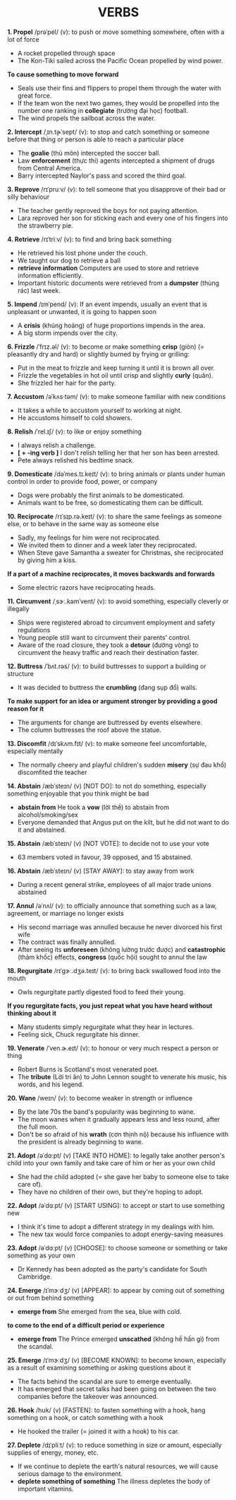 <h1 align="center"><strong>VERBS</strong></h1>

**1. Propel** /prəˈpel/ (v): to push or move something somewhere, often with a lot of force
- A rocket propelled through space
- The Kon-Tiki sailed across the Pacific Ocean propelled by wind power.

**To cause something to move forward**
- Seals use their fins and flippers to propel them through the water with great force.
- If the team won the next two games, they would be propelled into the number one ranking in **collegiate** (trường đại học) football.
- The wind propels the sailboat across the water.

**2. Intercept** /ˌɪn.t̬ɚˈsept/ (v): to stop and catch something or someone before that thing or person is able to reach a particular place
- The **goalie** (thủ môn) intercepted the soccer ball.
- Law **enforcement** (thực thi) agents intercepted a shipment of drugs from Central America.
- Barry intercepted Naylor's pass and scored the third goal.

**3. Reprove** /rɪˈpruːv/ (v): to tell someone that you disapprove of their bad or silly behaviour
- The teacher gently reproved the boys for not paying attention.
- Lara reproved her son for sticking each and every one of his fingers into the strawberry pie.

**4. Retrieve** /rɪˈtriːv/ (v): to find and bring back something
- He retrieved his lost phone under the couch.
- We taught our dog to retrieve a ball
- **retrieve information** Computers are used to store and retrieve information efficiently.
- Important historic documents were retrieved from a **dumpster** (thùng rác) last week.

**5. Impend** /ɪmˈpend/ (v): If an event impends, usually an event that is unpleasant or unwanted, it is going to happen soon
- A **crisis** (khủng hoảng) of huge proportions impends in the area.
- A big storm impends over the city.

**6. Frizzle** /ˈfrɪz.əl/ (v): to become or make something **crisp** (giòn) (= pleasantly dry and hard) or slightly burned by frying or grilling:
- Put in the meat to frizzle and keep turning it until it is brown all over.
- Frizzle the vegetables in hot oil until crisp and slightly **curly** (quăn).
- She frizzled her hair for the party.

**7. Accustom** /əˈkʌs·təm/ (v): to make someone familiar with new conditions
- It takes a while to accustom yourself to working at night.
- He accustoms himself to cold showers.

**8. Relish** /ˈrel.ɪʃ/ (v): to like or enjoy something
- I always relish a challenge.
-  **[ + -ing verb ]** I don't relish telling her that her son has been arrested.
- Pete always relished his bedtime snack.

**9. Domesticate** /dəˈmes.tɪ.keɪt/ (v): to bring animals or plants under human control in order to provide food, power, or company
- Dogs were probably the first animals to be domesticated.
- Animals want to be free, so domesticating them can be difficult.

**10. Reciprocate** /rɪˈsɪp.rə.keɪt/ (v): to share the same feelings as someone else, or to behave in the same way as someone else
- Sadly, my feelings for him were not reciprocated.
- We invited them to dinner and a week later they reciprocated.
- When Steve gave Samantha a sweater for Christmas, she reciprocated by giving him a kiss.

**If a part of a machine reciprocates, it moves backwards and forwards**
- Some electric razors have reciprocating heads.

**11. Circumvent** /ˌsɝː.kəmˈvent/ (v): to avoid something, especially cleverly or illegally
- Ships were registered abroad to circumvent employment and safety regulations
- Young people still want to circumvent their parents’ control.
- Aware of the road closure, they took a **detour** (đường vòng) to circumvent the heavy traffic and reach their destination faster.

**12. Buttress** /ˈbʌt.rəs/ (v): to build buttresses to support a building or structure
- It was decided to buttress the **crumbling** (đang sụp đổ) walls.

**To make support for an idea or argument stronger by providing a good reason for it**
- The arguments for change are buttressed by events elsewhere.
- The column buttresses the roof above the statue.

**13. Discomfit** /dɪˈskʌm.fɪt/ (v): to make someone feel uncomfortable, especially mentally
- The normally cheery and playful children's sudden **misery** (sự đau khổ) discomfited the teacher

**14. Abstain**  /æbˈsteɪn/ (v) [NOT DO]: to not do something, especially something enjoyable that you think might be bad
- **abstain from** He took a **vow** (lời thề) to abstain from alcohol/smoking/sex
- Everyone demanded that Angus put on the kilt, but he did not want to do it and abstained.

**15. Abstain**  /æbˈsteɪn/ (v) [NOT VOTE]: to decide not to use your vote
- 63 members voted in favour, 39 opposed, and 15 abstained.

**16. Abstain**  /æbˈsteɪn/ (v) [STAY AWAY]: to stay away from work
- During a recent general strike, employees of all major trade unions abstained

**17. Annul** /əˈnʌl/ (v): to officially announce that something such as a law, agreement, or marriage no longer exists
- His second marriage was annulled because he never divorced his first wife
- The contract was finally annulled.
- After seeing its **unforeseen** (không lường trước được) and **catastrophic** (thảm khốc) effects, **congress** (quốc hội) sought to annul the law

**18. Regurgitate** /rɪˈɡɝː.dʒə.teɪt/ (v): to bring back swallowed food into the mouth
- Owls regurgitate partly digested food to feed their young.

**If you regurgitate facts, you just repeat what you have heard without thinking about it**
- Many students simply regurgitate what they hear in lectures.
- Feeling sick, Chuck regurgitate his dinner.

**19. Venerate** /ˈven.ɚ.eɪt/ (v): to honour or very much respect a person or thing
- Robert Burns is Scotland's most venerated poet.
- The **tribute** (Lời tri ân) to John Lennon sought to venerate his music, his words, and his legend.

**20. Wane** /weɪn/ (v): to become weaker in strength or influence
- By the late 70s the band's popularity was beginning to wane.
- The moon wanes when it gradually appears less and less round, after the full moon.
- Don't be so afraid of his **wrath** (cơn thịnh nộ) because his influence with the president is already beginning to wane.

**21. Adopt** /əˈdɑːpt/ (v) [TAKE INTO HOME]: to legally take another person's child into your own family and take care of him or her as your own child
- She had the child adopted (= she gave her baby to someone else to take care of).
- They have no children of their own, but they're hoping to adopt.

**22. Adopt** /əˈdɑːpt/ (v) [START USING]: to accept or start to use something new
- I think it's time to adopt a different strategy in my dealings with him.
- The new tax would force companies to adopt energy-saving measures

**23. Adopt** /əˈdɑːpt/ (v) [CHOOSE]: to choose someone or something or take something as your own
- Dr Kennedy has been adopted as the party's candidate for South Cambridge.

**24. Emerge** /ɪˈmɝːdʒ/ (v) [APPEAR]: to appear by coming out of something or out from behind something
- **emerge from** She emerged from the sea, blue with cold.

**to come to the end of a difficult period or experience**
- **emerge from** The Prince emerged **unscathed** (không hề hấn gì) from the scandal.

**25. Emerge** /ɪˈmɝːdʒ/ (v) [BECOME KNOWN]: to become known, especially as a result of examining something or asking questions about it
- The facts behind the scandal are sure to emerge eventually.
- It has emerged that secret talks had been going on between the two companies before the takeover was announced.

**26. Hook** /hʊk/ (v) [FASTEN]: to fasten something with a hook, hang something on a hook, or catch something with a hook
- He hooked the trailer (= joined it with a hook) to his car.

**27. Deplete** /dɪˈpliːt/ (v): to reduce something in size or amount, especially supplies of energy, money, etc.
- If we continue to deplete the earth's natural resources, we will cause serious damage to the environment.
- **deplete something of something** The illness depletes the body of important vitamins.
